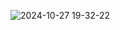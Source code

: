 ![2024-10-27 19-32-22](https://github.com/user-attachments/assets/c28f5a37-0b07-41e3-b29a-2e98524b552e)
